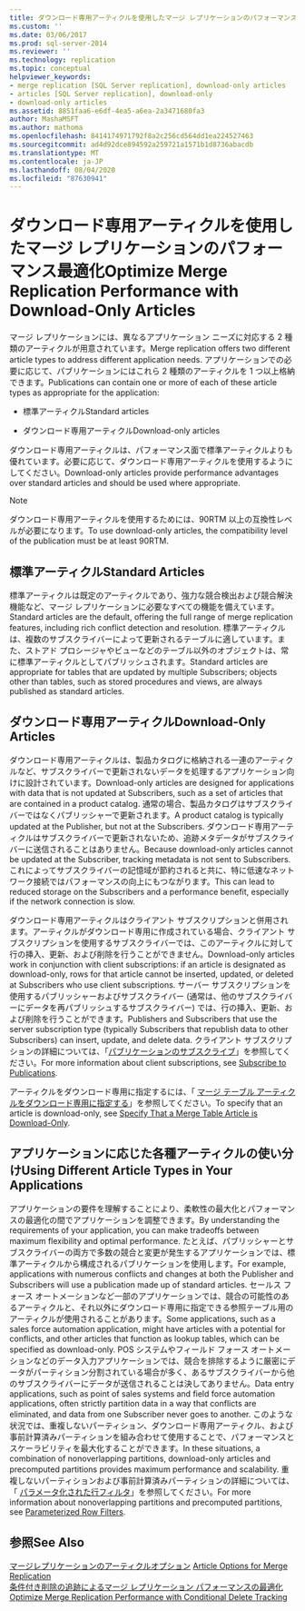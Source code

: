 ```yaml
---
title: ダウンロード専用アーティクルを使用したマージ レプリケーションのパフォーマンス最適化 | Microsoft Docs
ms.custom: ''
ms.date: 03/06/2017
ms.prod: sql-server-2014
ms.reviewer: ''
ms.technology: replication
ms.topic: conceptual
helpviewer_keywords:
- merge replication [SQL Server replication], download-only articles
- articles [SQL Server replication], download-only
- download-only articles
ms.assetid: 8851faa6-e6df-4ea5-a6ea-2a3471680fa3
author: MashaMSFT
ms.author: mathoma
ms.openlocfilehash: 8414174971792f8a2c256cd564dd1ea224527463
ms.sourcegitcommit: ad4d92dce894592a259721a1571b1d8736abacdb
ms.translationtype: MT
ms.contentlocale: ja-JP
ms.lasthandoff: 08/04/2020
ms.locfileid: "87630941"
---
```

# <a name="optimize-merge-replication-performance-with-download-only-articles"></a><span data-ttu-id="54d44-102">ダウンロード専用アーティクルを使用したマージ レプリケーションのパフォーマンス最適化</span><span class="sxs-lookup"><span data-stu-id="54d44-102">Optimize Merge Replication Performance with Download-Only Articles</span></span>
  <span data-ttu-id="54d44-103">マージ レプリケーションには、異なるアプリケーション ニーズに対応する 2 種類のアーティクルが用意されています。</span><span class="sxs-lookup"><span data-stu-id="54d44-103">Merge replication offers two different article types to address different application needs.</span></span> <span data-ttu-id="54d44-104">アプリケーションでの必要に応じて、パブリケーションにはこれら 2 種類のアーティクルを 1 つ以上格納できます。</span><span class="sxs-lookup"><span data-stu-id="54d44-104">Publications can contain one or more of each of these article types as appropriate for the application:</span></span>  
  
-   <span data-ttu-id="54d44-105">標準アーティクル</span><span class="sxs-lookup"><span data-stu-id="54d44-105">Standard articles</span></span>  
  
-   <span data-ttu-id="54d44-106">ダウンロード専用アーティクル</span><span class="sxs-lookup"><span data-stu-id="54d44-106">Download-only articles</span></span>  
  
 <span data-ttu-id="54d44-107">ダウンロード専用アーティクルは、パフォーマンス面で標準アーティクルよりも優れています。必要に応じて、ダウンロード専用アーティクルを使用するようにしてください。</span><span class="sxs-lookup"><span data-stu-id="54d44-107">Download-only articles provide performance advantages over standard articles and should be used where appropriate.</span></span>  
  
> [!NOTE]  
>  <span data-ttu-id="54d44-108">ダウンロード専用アーティクルを使用するためには、90RTM 以上の互換性レベルが必要になります。</span><span class="sxs-lookup"><span data-stu-id="54d44-108">To use download-only articles, the compatibility level of the publication must be at least 90RTM.</span></span>  
  
## <a name="standard-articles"></a><span data-ttu-id="54d44-109">標準アーティクル</span><span class="sxs-lookup"><span data-stu-id="54d44-109">Standard Articles</span></span>  
 <span data-ttu-id="54d44-110">標準アーティクルは既定のアーティクルであり、強力な競合検出および競合解決機能など、マージ レプリケーションに必要なすべての機能を備えています。</span><span class="sxs-lookup"><span data-stu-id="54d44-110">Standard articles are the default, offering the full range of merge replication features, including rich conflict detection and resolution.</span></span> <span data-ttu-id="54d44-111">標準アーティクルは、複数のサブスクライバーによって更新されるテーブルに適しています。また、ストアド プロシージャやビューなどのテーブル以外のオブジェクトは、常に標準アーティクルとしてパブリッシュされます。</span><span class="sxs-lookup"><span data-stu-id="54d44-111">Standard articles are appropriate for tables that are updated by multiple Subscribers; objects other than tables, such as stored procedures and views, are always published as standard articles.</span></span>  
  
## <a name="download-only-articles"></a><span data-ttu-id="54d44-112">ダウンロード専用アーティクル</span><span class="sxs-lookup"><span data-stu-id="54d44-112">Download-Only Articles</span></span>  
 <span data-ttu-id="54d44-113">ダウンロード専用アーティクルは、製品カタログに格納される一連のアーティクルなど、サブスクライバーで更新されないデータを処理するアプリケーション向けに設計されています。</span><span class="sxs-lookup"><span data-stu-id="54d44-113">Download-only articles are designed for applications with data that is not updated at Subscribers, such as a set of articles that are contained in a product catalog.</span></span> <span data-ttu-id="54d44-114">通常の場合、製品カタログはサブスクライバーではなくパブリッシャーで更新されます。</span><span class="sxs-lookup"><span data-stu-id="54d44-114">A product catalog is typically updated at the Publisher, but not at the Subscribers.</span></span> <span data-ttu-id="54d44-115">ダウンロード専用アーティクルはサブスクライバーで更新されないため、追跡メタデータがサブスクライバーに送信されることはありません。</span><span class="sxs-lookup"><span data-stu-id="54d44-115">Because download-only articles cannot be updated at the Subscriber, tracking metadata is not sent to Subscribers.</span></span> <span data-ttu-id="54d44-116">これによってサブスクライバーの記憶域が節約されると共に、特に低速なネットワーク接続ではパフォーマンスの向上にもつながります。</span><span class="sxs-lookup"><span data-stu-id="54d44-116">This can lead to reduced storage on the Subscribers and a performance benefit, especially if the network connection is slow.</span></span>  
  
 <span data-ttu-id="54d44-117">ダウンロード専用アーティクルはクライアント サブスクリプションと併用されます。アーティクルがダウンロード専用に作成されている場合、クライアント サブスクリプションを使用するサブスクライバーでは、このアーティクルに対して行の挿入、更新、および削除を行うことができません。</span><span class="sxs-lookup"><span data-stu-id="54d44-117">Download-only articles work in conjunction with client subscriptions: if an article is designated as download-only, rows for that article cannot be inserted, updated, or deleted at Subscribers who use client subscriptions.</span></span> <span data-ttu-id="54d44-118">サーバー サブスクリプションを使用するパブリッシャーおよびサブスクライバー (通常は、他のサブスクライバーにデータを再パブリッシュするサブスクライバー) では、行の挿入、更新、および削除を行うことができます。</span><span class="sxs-lookup"><span data-stu-id="54d44-118">Publishers and Subscribers that use the server subscription type (typically Subscribers that republish data to other Subscribers) can insert, update, and delete data.</span></span> <span data-ttu-id="54d44-119">クライアント サブスクリプションの詳細については、「[パブリケーションのサブスクライブ](../subscribe-to-publications.md)」を参照してください。</span><span class="sxs-lookup"><span data-stu-id="54d44-119">For more information about client subscriptions, see [Subscribe to Publications](../subscribe-to-publications.md).</span></span>  
  
 <span data-ttu-id="54d44-120">アーティクルをダウンロード専用に指定するには、「 [マージ テーブル アーティクルをダウンロード専用に指定する](../publish/specify-merge-replication-properties.md#download-only)」を参照してください。</span><span class="sxs-lookup"><span data-stu-id="54d44-120">To specify that an article is download-only, see [Specify That a Merge Table Article is Download-Only](../publish/specify-merge-replication-properties.md#download-only).</span></span>  
  
## <a name="using-different-article-types-in-your-applications"></a><span data-ttu-id="54d44-121">アプリケーションに応じた各種アーティクルの使い分け</span><span class="sxs-lookup"><span data-stu-id="54d44-121">Using Different Article Types in Your Applications</span></span>  
 <span data-ttu-id="54d44-122">アプリケーションの要件を理解することにより、柔軟性の最大化とパフォーマンスの最適化の間でアプリケーションを調整できます。</span><span class="sxs-lookup"><span data-stu-id="54d44-122">By understanding the requirements of your application, you can make tradeoffs between maximum flexibility and optimal performance.</span></span> <span data-ttu-id="54d44-123">たとえば、パブリッシャーとサブスクライバーの両方で多数の競合と変更が発生するアプリケーションでは、標準アーティクルから構成されるパブリケーションを使用します。</span><span class="sxs-lookup"><span data-stu-id="54d44-123">For example, applications with numerous conflicts and changes at both the Publisher and Subscribers will use a publication made up of standard articles.</span></span> <span data-ttu-id="54d44-124">セールス フォース オートメーションなど一部のアプリケーションでは、競合の可能性のあるアーティクルと、それ以外にダウンロード専用に指定できる参照テーブル用のアーティクルが使用されることがあります。</span><span class="sxs-lookup"><span data-stu-id="54d44-124">Some applications, such as a sales force automation application, might have articles with a potential for conflicts, and other articles that function as lookup tables, which can be specified as download-only.</span></span> <span data-ttu-id="54d44-125">POS システムやフィールド フォース オートメーションなどのデータ入力アプリケーションでは、競合を排除するように厳密にデータがパーティション分割されている場合が多く、あるサブスクライバーから他のサブスクライバーにデータが送信されることは決してありません。</span><span class="sxs-lookup"><span data-stu-id="54d44-125">Data entry applications, such as point of sales systems and field force automation applications, often strictly partition data in a way that conflicts are eliminated, and data from one Subscriber never goes to another.</span></span> <span data-ttu-id="54d44-126">このような状況では、重複しないパーティション、ダウンロード専用アーティクル、および事前計算済みパーティションを組み合わせて使用することで、パフォーマンスとスケーラビリティを最大化することができます。</span><span class="sxs-lookup"><span data-stu-id="54d44-126">In these situations, a combination of nonoverlapping partitions, download-only articles and precomputed partitions provides maximum performance and scalability.</span></span> <span data-ttu-id="54d44-127">重複しないパーティションおよび事前計算済みパーティションの詳細については、「 [パラメータ化された行フィルタ](parameterized-filters-parameterized-row-filters.md)」を参照してください。</span><span class="sxs-lookup"><span data-stu-id="54d44-127">For more information about nonoverlapping partitions and precomputed partitions, see [Parameterized Row Filters](parameterized-filters-parameterized-row-filters.md).</span></span>  
  
## <a name="see-also"></a><span data-ttu-id="54d44-128">参照</span><span class="sxs-lookup"><span data-stu-id="54d44-128">See Also</span></span>  
 <span data-ttu-id="54d44-129">[マージレプリケーションのアーティクルオプション](article-options-for-merge-replication.md) </span><span class="sxs-lookup"><span data-stu-id="54d44-129">[Article Options for Merge Replication](article-options-for-merge-replication.md) </span></span>  
 [<span data-ttu-id="54d44-130">条件付き削除の追跡によるマージ レプリケーション パフォーマンスの最適化</span><span class="sxs-lookup"><span data-stu-id="54d44-130">Optimize Merge Replication Performance with Conditional Delete Tracking</span></span>](optimize-merge-replication-performance-with-conditional-delete-tracking.md)  
  
  
